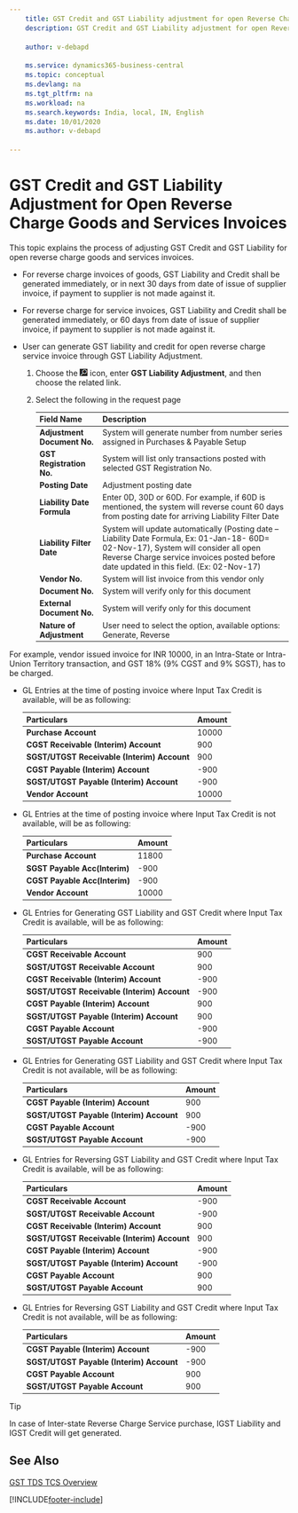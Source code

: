 ```yaml
---
    title: GST Credit and GST Liability adjustment for open Reverse Charge Goods and Services Invoices
    description: GST Credit and GST Liability adjustment for open Reverse Charge Services Invoices

    author: v-debapd

    ms.service: dynamics365-business-central
    ms.topic: conceptual
    ms.devlang: na
    ms.tgt_pltfrm: na
    ms.workload: na
    ms.search.keywords: India, local, IN, English
    ms.date: 10/01/2020
    ms.author: v-debapd

---
```

# GST Credit and GST Liability Adjustment for Open Reverse Charge Goods and Services Invoices


This topic explains the process of adjusting GST Credit and GST Liability for open reverse charge goods and services invoices.

- For reverse charge invoices of goods, GST Liability and Credit shall be generated immediately, or in next 30 days from date of issue of supplier invoice, if payment to supplier is not made against it.

- For reverse charge for service invoices, GST Liability and Credit shall be generated immediately, or 60 days from date of issue of supplier invoice, if payment to supplier is not made against it.

- User can generate GST liability and credit for open reverse charge service invoice through GST Liability Adjustment.

  1. Choose the ![Search for Page or Report](image/search_small.png "Search for Page or Report icon") icon, enter **GST Liability Adjustment**, and then choose the related link.
  2. Select the following in the request page

      |Field Name|Description|
      |----------------------------------|---------------------------------------|  
      |**Adjustment Document No.**|System will generate number from number series assigned in Purchases & Payable Setup|
      |**GST Registration No.**|System will list only transactions posted with selected GST Registration No.|  
      |**Posting Date**|Adjustment posting date|  
      |**Liability Date Formula**|Enter 0D, 30D or 60D. For example, if 60D is mentioned, the system will reverse count 60 days from posting date for arriving Liability Filter Date|
      |**Liability Filter Date**|System will update automatically (Posting date – Liability Date Formula, Ex: 01-Jan-18- 60D= 02-Nov-17), System will consider all open Reverse Charge service invoices posted before date updated in this field. (Ex: 02-Nov-17)|
      |**Vendor No.**|System will list invoice from this vendor only|
     **Document No.**|System will verify only for this document|
      |**External Document No.**|System will verify only for this document|
      |**Nature of Adjustment**|User need to select the option, available options: Generate, Reverse|
    
For example, vendor issued invoice for INR 10000, in an Intra-State or Intra-Union Territory transaction, and GST 18% (9% CGST and 9% SGST), has to be charged.

- GL Entries at the time of posting invoice where Input Tax Credit is available, will be as following:

    |Particulars|Amount|
    |----------------------------------|---------------------------------------|  
    |**Purchase Account**|10000|
    |**CGST Receivable (Interim) Account**|900|
    |**SGST/UTGST Receivable (Interim) Account**|900|
    |**CGST Payable (Interim) Account**|-900|
    |**SGST/UTGST Payable (Interim) Account**|-900|
    |**Vendor Account**|10000|

- GL Entries at the time of posting invoice where Input Tax Credit is not available, will be as following:

    |Particulars|Amount|
    |----------------------------------|---------------------------------------|  
    |**Purchase Account**|11800|
    |**SGST Payable Acc(Interim)**|-900|
    |**CGST Payable Acc(Interim)**|-900|
    |**Vendor Account**|10000|


- GL Entries for Generating GST Liability and GST Credit where Input Tax Credit is available, will be as following:
    
    |Particulars|Amount|
    |----------------------------------|---------------------------------------|  
    |**CGST Receivable Account**|900|
    |**SGST/UTGST Receivable Account**|900|
    |**CGST Receivable (Interim) Account**|-900|
    |**SGST/UTGST Receivable (Interim) Account**|-900|
    |**CGST Payable (Interim) Account**|900|
    |**SGST/UTGST Payable (Interim) Account**|900|
    |**CGST Payable Account**|-900|
    |**SGST/UTGST Payable Account**|-900|

- GL Entries for Generating GST Liability and GST Credit where Input Tax Credit is not available, will be as following:
    
    |Particulars|Amount|
    |----------------------------------|---------------------------------------|  
    |**CGST Payable (Interim) Account**|900|
    |**SGST/UTGST Payable (Interim) Account**|900|
    |**CGST Payable Account**|-900|
    |**SGST/UTGST Payable Account**|-900|

- GL Entries for Reversing GST Liability and GST Credit where Input Tax Credit is available, will be as following:
    
    |Particulars|Amount|
    |----------------------------------|---------------------------------------|  
    |**CGST Receivable Account**|-900|
    |**SGST/UTGST Receivable Account**|-900|
    |**CGST Receivable (Interim) Account**|900|
    |**SGST/UTGST Receivable (Interim) Account**|900|
    |**CGST Payable (Interim) Account**|-900|
    |**SGST/UTGST Payable (Interim) Account**|-900|
    |**CGST Payable Account**|900|
    |**SGST/UTGST Payable Account**|900|

- GL Entries for Reversing GST Liability and GST Credit where Input Tax Credit is not available, will be as following:
    
    |Particulars|Amount|
    |----------------------------------|---------------------------------------|  
    |**CGST Payable (Interim) Account**|-900|
    |**SGST/UTGST Payable (Interim) Account**|-900|
    |**CGST Payable Account**|900|
    |**SGST/UTGST Payable Account**|900|

> [!TIP]
> In case of Inter-state Reverse Charge Service purchase, IGST Liability and IGST Credit will get generated.





## See Also 
[GST TDS TCS Overview](GST-TDS-TCS-Overview.md)

































[!INCLUDE[footer-include](../../includes/footer-banner.md)]